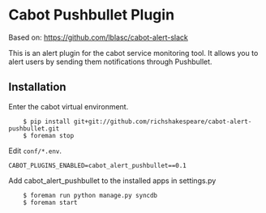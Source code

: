 Cabot Pushbullet Plugin
=====

Based on: https://github.com/lblasc/cabot-alert-slack

This is an alert plugin for the cabot service monitoring tool. It allows you to alert users by sending them notifications through Pushbullet.

## Installation

Enter the cabot virtual environment.
```
    $ pip install git+git://github.com/richshakespeare/cabot-alert-pushbullet.git
    $ foreman stop
```

Edit `conf/*.env`.

```
CABOT_PLUGINS_ENABLED=cabot_alert_pushbullet==0.1
```

Add cabot_alert_pushbullet to the installed apps in settings.py
```
    $ foreman run python manage.py syncdb
    $ foreman start
```

